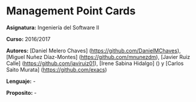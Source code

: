 # Management Point Cards

**Asignatura:** Ingeniería del Software II

**Curso:** 2016/2017

**Autores:** [Daniel Melero Chaves] (https://github.com/DanielMChaves), [Miguel Nuñez Díaz-Montes] (https://github.com/mnunezdm), [Javier Ruiz Calle] (https://github.com/javiruiz01), [Irene Sabina Hidalgo] () y [Carlos Saito Murata] (https://github.com/exacs)

**Lenguaje:** -

**Proposito:** -